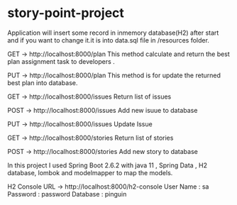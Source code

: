 # story-point-project
Application will insert some record in inmemory database(H2) after start and if you want to change it.it is into data.sql file in /resources folder.

GET -> http://localhost:8000/plan
This method calculate and return the best plan assignment task to developers .

PUT -> http://localhost:8000/plan
This method is for update the returned best plan into database.

GET -> http://localhost:8000/issues
Return list of issues

POST -> http://localhost:8000/issues
Add new isuue to database

PUT -> http://localhost:8000/issues
Update Issue

GET -> http://localhost:8000/stories
Return list of stories

POST -> http://localhost:8000/stories
Add new story to database

In this project I used Spring Boot 2.6.2 with java 11 , Spring Data , H2 database, lombok and modelmapper to map the models. 

H2 Console URL -> http://localhost:8000/h2-console
User Name : sa
Password : password
Database : pinguin




